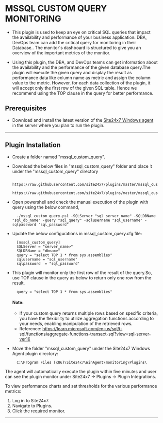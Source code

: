 # MSSQL CUSTOM QUERY MONITORING


- This plugin is used to keep an eye on critical SQL queries that impact the availability and performance of your business application. DBA, DevOps team can add the critical query for monitoring in their Database.. The monitor's dashboard is structured to give you an overview of the important metrics of the monitor.

- Using this plugin, the DBA, and DevOps teams can get information about the availability and the performance of the given database query.The plugin will execute the given query and display the result as performance data like column name as metric and assign the column value to the metric. However, for each data collection of the plugin, it will accept only the first row of the given SQL table. Hence we recommend using the TOP clause in the query for better performance.

## Prerequisites

- Download and install the latest version of the [Site24x7 Windows agent](https://www.site24x7.com/app/client#/admin/inventory/add-monitor) in the server where you plan to run the plugin.

---

## Plugin Installation 

- Create a folder named "mssql_custom_query".
		
- Download the below files in "mssql_custom_query" folder and place it under the "mssql_custom_query" directory

		https://raw.githubusercontent.com/site24x7/plugins/master/mssql_custom_query/mssql_custom_query.ps1
		https://raw.githubusercontent.com/site24x7/plugins/master/mssql_custom_query/mssql_custom_query.cfg

- Open powershell and check the manual execution of the plugin with query using the below command,

  		./mssql_custom_query.ps1 -SQLServer "sql_server_name" -SQLDBName "sql_db_name" -query "sql_query" -sqlusername "sql_username" -sqlpassword "sql_password"

- Update the below configurations in mssql_custom_query.cfg file:

		[mssql_custom_query]
		SQLServer = "server_name>"
		SQLDBName = "dbname"
		query = "select TOP 1 * from sys.assemblies"
		sqlusername = "sql_username"
		sqlpassword  = "sql_password"
		
- This plugin will monitor only the first row of the result of the query.So, use TOP clause in the query as below to return only one row from the result.

		query = "select TOP 1 * from sys.assemblies"

  #### Note:
  - If your custom query returns multiple rows based on specific criteria, you have the flexibility to utilize aggregation functions according to your needs, enabling manipulation of the retrieved rows.
  - Reference: https://learn.microsoft.com/en-us/sql/t-sql/functions/aggregate-functions-transact-sql?view=sql-server-ver16
- Move the folder "mssql_custom_query" under the Site24x7 Windows Agent plugin directory:

		C:\Program Files (x86)\Site24x7\WinAgent\monitoring\Plugins\


The agent will automatically execute the plugin within five minutes and user can see the plugin monitor under Site24x7 -> Plugins -> Plugin Integrations.

To view performance charts and set thresholds for the various performance metrics:

1. Log in to Site24x7.
2. Navigate to Plugins.
3. Click the required monitor. 

---



